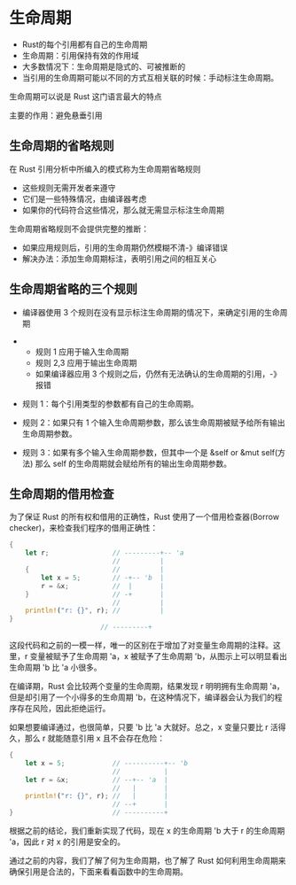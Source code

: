 # 生命周期

- Rust的每个引用都有自己的生命周期
- 生命周期：引用保持有效的作用域
- 大多数情况下：生命周期是隐式的、可被推断的
- 当引用的生命周期可能以不同的方式互相关联的时候：手动标注生命周期。

生命周期可以说是 Rust 这门语言最大的特点

主要的作用：避免悬垂引用

## 生命周期的省略规则

在 Rust 引用分析中所编入的模式称为生命周期省略规则
- 这些规则无需开发者来遵守
- 它们是一些特殊情况，由编译器考虑
- 如果你的代码符合这些情况，那么就无需显示标注生命周期

生命周期省略规则不会提供完整的推断：
- 如果应用规则后，引用的生命周期仍然模糊不清-》编译错误
- 解决办法：添加生命周期标注，表明引用之间的相互关心

## 生命周期省略的三个规则

- 编译器使用 3 个规则在没有显示标注生命周期的情况下，来确定引用的生命周期
- - 规则 1 应用于输入生命周期
  - 规则 2,3 应用于输出生命周期
  - 如果编译器应用 3 个规则之后，仍然有无法确认的生命周期的引用，-》报错
 
- 规则 1：每个引用类型的参数都有自己的生命周期。
- 规则 2：如果只有 1 个输入生命周期参数，那么该生命周期被赋予给所有输出生命周期参数。
- 规则 3：如果有多个输入生命周期参数，但其中一个是 &self or &mut self(方法) 那么 self 的生命周期就会赋给所有的输出生命周期参数。

## 生命周期的借用检查
为了保证 Rust 的所有权和借用的正确性，Rust 使用了一个借用检查器(Borrow checker)，来检查我们程序的借用正确性：

```rust
{
    let r;                // ---------+-- 'a
                          //          |
    {                     //          |
        let x = 5;        // -+-- 'b  |
        r = &x;           //  |       |
    }                     // -+       |
                          //          |
    println!("r: {}", r); //          |
}
                       // ---------+
```

这段代码和之前的一模一样，唯一的区别在于增加了对变量生命周期的注释。这里，r 变量被赋予了生命周期 'a，x 被赋予了生命周期 'b，从图示上可以明显看出生命周期 'b 比 'a 小很多。

在编译期，Rust 会比较两个变量的生命周期，结果发现 r 明明拥有生命周期 'a，但是却引用了一个小得多的生命周期 'b，在这种情况下，编译器会认为我们的程序存在风险，因此拒绝运行。

如果想要编译通过，也很简单，只要 'b 比 'a 大就好。总之，x 变量只要比 r 活得久，那么 r 就能随意引用 x 且不会存在危险：

```rust
{
    let x = 5;            // ----------+-- 'b
                          //           |
    let r = &x;           // --+-- 'a  |
                          //   |       |
    println!("r: {}", r); //   |       |
                          // --+       |
}                         // ----------+
```
根据之前的结论，我们重新实现了代码，现在 x 的生命周期 'b 大于 r 的生命周期 'a，因此 r 对 x 的引用是安全的。

通过之前的内容，我们了解了何为生命周期，也了解了 Rust 如何利用生命周期来确保引用是合法的，下面来看看函数中的生命周期。

